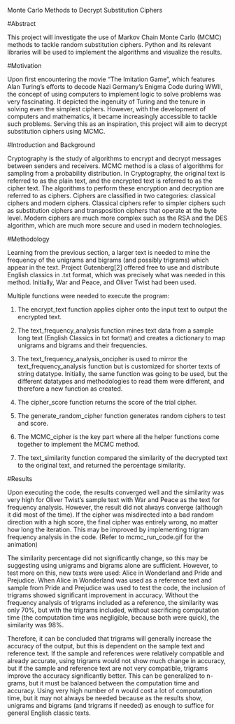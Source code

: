 Monte Carlo Methods to Decrypt Substitution Ciphers

#Abstract

This project will investigate the use of Markov Chain Monte Carlo (MCMC) methods to tackle random substitution ciphers. Python and its relevant libraries will be used to implement the algorithms and visualize the results.

#Motivation

Upon first encountering the movie “The Imitation Game”, which features Alan Turing’s efforts to decode Nazi Germany’s Enigma Code during WWII, the concept of using computers to implement logic to solve problems was very fascinating. It depicted the ingenuity of Turing and the tenure in solving even the simplest ciphers. However, with the development of computers and mathematics, it became increasingly accessible to tackle such problems. Serving this as an inspiration, this project will aim to decrypt substitution ciphers using MCMC.

#Introduction and Background

Cryptography is the study of algorithms to encrypt and decrypt messages between senders and receivers. MCMC method is a class of algorithms for sampling from a probability distribution. In Cryptography, the original text is referred to as the plain text, and the encrypted text is referred to as the cipher text. The algorithms to perform these encryption and decryption are referred to as ciphers. Ciphers are classified in two categories: classical ciphers and modern ciphers. Classical ciphers refer to simpler ciphers such as substitution ciphers and transposition ciphers that operate at the byte level. Modern ciphers are much more complex such as the RSA and the DES algorithm, which are much more secure and used in modern technologies.

#Methodology

Learning from the previous section, a larger text is needed to mine the frequency of the unigrams and bigrams (and possibly trigrams) which appear in the text. Project Gutenberg[2] offered free to use and distribute English classics in .txt format, which was precisely what was needed in this method. Initially, War and Peace, and Oliver Twist had been used.

Multiple functions were needed to execute the program:
1)	The encrypt_text function applies cipher onto the input text to output the encrypted text.

2)	The text_frequency_analysis function mines text data from a sample long text (English Classics in txt format) and creates a dictionary to map unigrams and bigrams and their frequencies.

3)	The text_frequency_analysis_oncipher is used to mirror the text_frequency_analysis function but is customized for shorter texts of string datatype. Initially, the same function was going to be used, but the different datatypes and methodologies to read them were different, and therefore a new function as created.

4)	The cipher_score function returns the score of the trial cipher.

5)	The generate_random_cipher function generates random ciphers to test and score.

6)	The MCMC_cipher is the key part where all the helper functions come together to implement the MCMC method.

7)	The text_similarity function compared the similarity of the decrypted text to the original text, and returned the percentage similarity.

#Results

Upon executing the code, the results converged well and the similarity was very high for Oliver Twist’s sample text with War and Peace as the text for frequency analysis. However, the result did not always converge (although it did most of the time). If the cipher was misdirected into a bad random direction with a high score, the final cipher was entirely wrong, no matter how long the iteration. This may be improved by implementing trigram frequency analysis in the code. (Refer to mcmc_run_code.gif for the animation)

The similarity percentage did not significantly change, so this may be suggesting using unigrams and bigrams alone are sufficient. However, to test more on this, new texts were used: Alice in Wonderland and  Pride and Prejudice.
When Alice in Wonderland was used as a reference text and sample from Pride and Prejudice was used to test the code, the inclusion of trigrams showed significant improvement in accuracy. Without the frequency analysis of trigrams included as a reference, the similarity was only 70%, but with the trigrams included, without sacrificing computation time (the computation time was negligible, because both were quick), the similarity was 98%.

Therefore, it can be concluded that trigrams will generally increase the accuracy of the output, but this is dependent on the sample text and reference text. If the sample and references were relatively compatible and already accurate, using trigrams would not show much change in accuracy, but if the sample and reference text are not very compatible, trigrams improve the accuracy significantly better. This can be generalized to n-grams, but it must be balanced between the computation time and accuracy. Using very high number of n would cost a lot of computation time, but it may not always be needed because as the results show, unigrams and bigrams (and trigrams if needed) as enough to suffice for general English classic texts.
